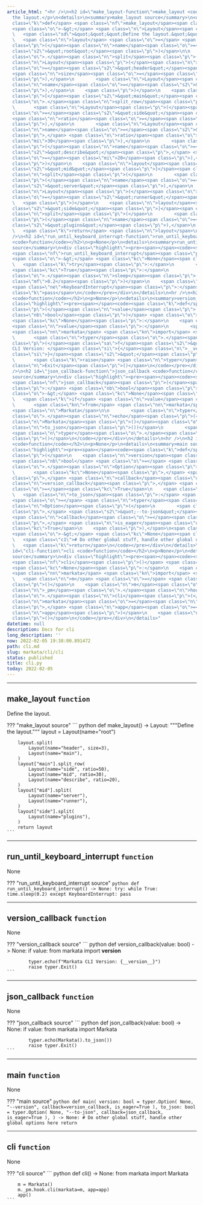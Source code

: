 ```yaml
---
article_html: "<hr />\n<h2 id=\"make_layout-function\">make_layout <code>function</code></h2>\n<p>Define
  the layout.</p>\n<details>\n<summary>make_layout source</summary>\n<div class=\"highlight\"><pre><span></span><code><span
  class=\"k\">def</span> <span class=\"nf\">make_layout</span><span class=\"p\">()</span>
  <span class=\"o\">-&gt;</span> <span class=\"n\">Layout</span><span class=\"p\">:</span>\n
  \   <span class=\"sd\">&quot;&quot;&quot;Define the layout.&quot;&quot;&quot;</span>\n
  \   <span class=\"n\">layout</span> <span class=\"o\">=</span> <span class=\"n\">Layout</span><span
  class=\"p\">(</span><span class=\"n\">name</span><span class=\"o\">=</span><span
  class=\"s2\">&quot;root&quot;</span><span class=\"p\">)</span>\n\n    <span class=\"n\">layout</span><span
  class=\"o\">.</span><span class=\"n\">split</span><span class=\"p\">(</span>\n        <span
  class=\"n\">Layout</span><span class=\"p\">(</span><span class=\"n\">name</span><span
  class=\"o\">=</span><span class=\"s2\">&quot;header&quot;</span><span class=\"p\">,</span>
  <span class=\"n\">size</span><span class=\"o\">=</span><span class=\"mi\">3</span><span
  class=\"p\">),</span>\n        <span class=\"n\">Layout</span><span class=\"p\">(</span><span
  class=\"n\">name</span><span class=\"o\">=</span><span class=\"s2\">&quot;main&quot;</span><span
  class=\"p\">),</span>\n    <span class=\"p\">)</span>\n    <span class=\"n\">layout</span><span
  class=\"p\">[</span><span class=\"s2\">&quot;main&quot;</span><span class=\"p\">]</span><span
  class=\"o\">.</span><span class=\"n\">split_row</span><span class=\"p\">(</span>\n
  \       <span class=\"n\">Layout</span><span class=\"p\">(</span><span class=\"n\">name</span><span
  class=\"o\">=</span><span class=\"s2\">&quot;side&quot;</span><span class=\"p\">,</span>
  <span class=\"n\">ratio</span><span class=\"o\">=</span><span class=\"mi\">50</span><span
  class=\"p\">),</span>\n        <span class=\"n\">Layout</span><span class=\"p\">(</span><span
  class=\"n\">name</span><span class=\"o\">=</span><span class=\"s2\">&quot;mid&quot;</span><span
  class=\"p\">,</span> <span class=\"n\">ratio</span><span class=\"o\">=</span><span
  class=\"mi\">30</span><span class=\"p\">),</span>\n        <span class=\"n\">Layout</span><span
  class=\"p\">(</span><span class=\"n\">name</span><span class=\"o\">=</span><span
  class=\"s2\">&quot;describe&quot;</span><span class=\"p\">,</span> <span class=\"n\">ratio</span><span
  class=\"o\">=</span><span class=\"mi\">20</span><span class=\"p\">),</span>\n    <span
  class=\"p\">)</span>\n    <span class=\"n\">layout</span><span class=\"p\">[</span><span
  class=\"s2\">&quot;mid&quot;</span><span class=\"p\">]</span><span class=\"o\">.</span><span
  class=\"n\">split</span><span class=\"p\">(</span>\n        <span class=\"n\">Layout</span><span
  class=\"p\">(</span><span class=\"n\">name</span><span class=\"o\">=</span><span
  class=\"s2\">&quot;server&quot;</span><span class=\"p\">),</span>\n        <span
  class=\"n\">Layout</span><span class=\"p\">(</span><span class=\"n\">name</span><span
  class=\"o\">=</span><span class=\"s2\">&quot;runner&quot;</span><span class=\"p\">),</span>\n
  \   <span class=\"p\">)</span>\n    <span class=\"n\">layout</span><span class=\"p\">[</span><span
  class=\"s2\">&quot;side&quot;</span><span class=\"p\">]</span><span class=\"o\">.</span><span
  class=\"n\">split</span><span class=\"p\">(</span>\n        <span class=\"n\">Layout</span><span
  class=\"p\">(</span><span class=\"n\">name</span><span class=\"o\">=</span><span
  class=\"s2\">&quot;plugins&quot;</span><span class=\"p\">),</span>\n    <span class=\"p\">)</span>\n
  \   <span class=\"k\">return</span> <span class=\"n\">layout</span>\n</code></pre></div>\n</details>\n<hr
  />\n<h2 id=\"run_until_keyboard_interrupt-function\">run_until_keyboard_interrupt
  <code>function</code></h2>\n<p>None</p>\n<details>\n<summary>run_until_keyboard_interrupt
  source</summary>\n<div class=\"highlight\"><pre><span></span><code><span class=\"k\">def</span>
  <span class=\"nf\">run_until_keyboard_interrupt</span><span class=\"p\">()</span>
  <span class=\"o\">-&gt;</span> <span class=\"kc\">None</span><span class=\"p\">:</span>\n
  \   <span class=\"k\">try</span><span class=\"p\">:</span>\n        <span class=\"k\">while</span>
  <span class=\"kc\">True</span><span class=\"p\">:</span>\n            <span class=\"n\">time</span><span
  class=\"o\">.</span><span class=\"n\">sleep</span><span class=\"p\">(</span><span
  class=\"mf\">0.2</span><span class=\"p\">)</span>\n    <span class=\"k\">except</span>
  <span class=\"ne\">KeyboardInterrupt</span><span class=\"p\">:</span>\n        <span
  class=\"k\">pass</span>\n</code></pre></div>\n</details>\n<hr />\n<h2 id=\"version_callback-function\">version_callback
  <code>function</code></h2>\n<p>None</p>\n<details>\n<summary>version_callback source</summary>\n<div
  class=\"highlight\"><pre><span></span><code><span class=\"k\">def</span> <span class=\"nf\">version_callback</span><span
  class=\"p\">(</span><span class=\"n\">value</span><span class=\"p\">:</span> <span
  class=\"nb\">bool</span><span class=\"p\">)</span> <span class=\"o\">-&gt;</span>
  <span class=\"kc\">None</span><span class=\"p\">:</span>\n    <span class=\"k\">if</span>
  <span class=\"n\">value</span><span class=\"p\">:</span>\n        <span class=\"kn\">from</span>
  <span class=\"nn\">markata</span> <span class=\"kn\">import</span> <span class=\"n\">__version__</span>\n\n
  \       <span class=\"n\">typer</span><span class=\"o\">.</span><span class=\"n\">echo</span><span
  class=\"p\">(</span><span class=\"sa\">f</span><span class=\"s2\">&quot;Markata
  CLI Version: </span><span class=\"si\">{</span><span class=\"n\">__version__</span><span
  class=\"si\">}</span><span class=\"s2\">&quot;</span><span class=\"p\">)</span>\n
  \       <span class=\"k\">raise</span> <span class=\"n\">typer</span><span class=\"o\">.</span><span
  class=\"n\">Exit</span><span class=\"p\">()</span>\n</code></pre></div>\n</details>\n<hr
  />\n<h2 id=\"json_callback-function\">json_callback <code>function</code></h2>\n<p>None</p>\n<details>\n<summary>json_callback
  source</summary>\n<div class=\"highlight\"><pre><span></span><code><span class=\"k\">def</span>
  <span class=\"nf\">json_callback</span><span class=\"p\">(</span><span class=\"n\">value</span><span
  class=\"p\">:</span> <span class=\"nb\">bool</span><span class=\"p\">)</span> <span
  class=\"o\">-&gt;</span> <span class=\"kc\">None</span><span class=\"p\">:</span>\n
  \   <span class=\"k\">if</span> <span class=\"n\">value</span><span class=\"p\">:</span>\n
  \       <span class=\"kn\">from</span> <span class=\"nn\">markata</span> <span class=\"kn\">import</span>
  <span class=\"n\">Markata</span>\n\n        <span class=\"n\">typer</span><span
  class=\"o\">.</span><span class=\"n\">echo</span><span class=\"p\">(</span><span
  class=\"n\">Markata</span><span class=\"p\">()</span><span class=\"o\">.</span><span
  class=\"n\">to_json</span><span class=\"p\">())</span>\n        <span class=\"k\">raise</span>
  <span class=\"n\">typer</span><span class=\"o\">.</span><span class=\"n\">Exit</span><span
  class=\"p\">()</span>\n</code></pre></div>\n</details>\n<hr />\n<h2 id=\"main-function\">main
  <code>function</code></h2>\n<p>None</p>\n<details>\n<summary>main source</summary>\n<div
  class=\"highlight\"><pre><span></span><code><span class=\"k\">def</span> <span class=\"nf\">main</span><span
  class=\"p\">(</span>\n    <span class=\"n\">version</span><span class=\"p\">:</span>
  <span class=\"nb\">bool</span> <span class=\"o\">=</span> <span class=\"n\">typer</span><span
  class=\"o\">.</span><span class=\"n\">Option</span><span class=\"p\">(</span>\n
  \       <span class=\"kc\">None</span><span class=\"p\">,</span> <span class=\"s2\">&quot;--version&quot;</span><span
  class=\"p\">,</span> <span class=\"n\">callback</span><span class=\"o\">=</span><span
  class=\"n\">version_callback</span><span class=\"p\">,</span> <span class=\"n\">is_eager</span><span
  class=\"o\">=</span><span class=\"kc\">True</span>\n    <span class=\"p\">),</span>\n
  \   <span class=\"n\">to_json</span><span class=\"p\">:</span> <span class=\"nb\">bool</span>
  <span class=\"o\">=</span> <span class=\"n\">typer</span><span class=\"o\">.</span><span
  class=\"n\">Option</span><span class=\"p\">(</span>\n        <span class=\"kc\">None</span><span
  class=\"p\">,</span> <span class=\"s2\">&quot;--to-json&quot;</span><span class=\"p\">,</span>
  <span class=\"n\">callback</span><span class=\"o\">=</span><span class=\"n\">json_callback</span><span
  class=\"p\">,</span> <span class=\"n\">is_eager</span><span class=\"o\">=</span><span
  class=\"kc\">True</span>\n    <span class=\"p\">),</span>\n<span class=\"p\">)</span>
  <span class=\"o\">-&gt;</span> <span class=\"kc\">None</span><span class=\"p\">:</span>\n
  \   <span class=\"c1\"># Do other global stuff, handle other global options here</span>\n
  \   <span class=\"k\">return</span>\n</code></pre></div>\n</details>\n<hr />\n<h2
  id=\"cli-function\">cli <code>function</code></h2>\n<p>None</p>\n<details>\n<summary>cli
  source</summary>\n<div class=\"highlight\"><pre><span></span><code><span class=\"k\">def</span>
  <span class=\"nf\">cli</span><span class=\"p\">()</span> <span class=\"o\">-&gt;</span>
  <span class=\"kc\">None</span><span class=\"p\">:</span>\n    <span class=\"kn\">from</span>
  <span class=\"nn\">markata</span> <span class=\"kn\">import</span> <span class=\"n\">Markata</span>\n\n
  \   <span class=\"n\">m</span> <span class=\"o\">=</span> <span class=\"n\">Markata</span><span
  class=\"p\">()</span>\n    <span class=\"n\">m</span><span class=\"o\">.</span><span
  class=\"n\">_pm</span><span class=\"o\">.</span><span class=\"n\">hook</span><span
  class=\"o\">.</span><span class=\"n\">cli</span><span class=\"p\">(</span><span
  class=\"n\">markata</span><span class=\"o\">=</span><span class=\"n\">m</span><span
  class=\"p\">,</span> <span class=\"n\">app</span><span class=\"o\">=</span><span
  class=\"n\">app</span><span class=\"p\">)</span>\n    <span class=\"n\">app</span><span
  class=\"p\">()</span>\n</code></pre></div>\n</details>"
datetime: null
description: Docs for cli
long_description: ''
now: 2022-02-05 19:38:00.891472
path: cli.md
slug: markata/cli/cli
status: published
title: cli.py
today: 2022-02-05
---
```


---

## make_layout `function`

Define the layout.

??? "make_layout source"
    ``` python
    def make_layout() -> Layout:
        """Define the layout."""
        layout = Layout(name="root")

        layout.split(
            Layout(name="header", size=3),
            Layout(name="main"),
        )
        layout["main"].split_row(
            Layout(name="side", ratio=50),
            Layout(name="mid", ratio=30),
            Layout(name="describe", ratio=20),
        )
        layout["mid"].split(
            Layout(name="server"),
            Layout(name="runner"),
        )
        layout["side"].split(
            Layout(name="plugins"),
        )
        return layout
    ```


---

## run_until_keyboard_interrupt `function`

None

??? "run_until_keyboard_interrupt source"
    ``` python
    def run_until_keyboard_interrupt() -> None:
        try:
            while True:
                time.sleep(0.2)
        except KeyboardInterrupt:
            pass
    ```


---

## version_callback `function`

None

??? "version_callback source"
    ``` python
    def version_callback(value: bool) -> None:
        if value:
            from markata import __version__

            typer.echo(f"Markata CLI Version: {__version__}")
            raise typer.Exit()
    ```


---

## json_callback `function`

None

??? "json_callback source"
    ``` python
    def json_callback(value: bool) -> None:
        if value:
            from markata import Markata

            typer.echo(Markata().to_json())
            raise typer.Exit()
    ```


---

## main `function`

None

??? "main source"
    ``` python
    def main(
        version: bool = typer.Option(
            None, "--version", callback=version_callback, is_eager=True
        ),
        to_json: bool = typer.Option(
            None, "--to-json", callback=json_callback, is_eager=True
        ),
    ) -> None:
        # Do other global stuff, handle other global options here
        return
    ```


---

## cli `function`

None

??? "cli source"
    ``` python
    def cli() -> None:
        from markata import Markata

        m = Markata()
        m._pm.hook.cli(markata=m, app=app)
        app()
    ```